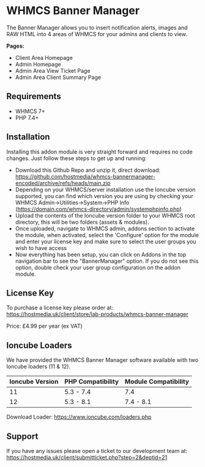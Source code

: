 # WHMCS Banner Manager
The Banner Manager allows you to insert notification alerts, images and RAW HTML into 4 areas of WHMCS for your admins and clients to view.

**Pages:**
* Client Area Homepage
* Admin Homepage
* Admin Area View Ticket Page
* Admin Area Client Summary Page

## Requirements
- WHMCS 7+
- PHP 7.4+

## Installation
Installing this addon module is very straight forward and requires no code changes. Just follow these steps to get up and running:

* Download this Github Repo and unzip it, direct download: https://github.com/hostmedia/whmcs-bannermanager-encoded/archive/refs/heads/main.zip
* Depending on your WHMCS/server installation use the Ioncube version supported, you can find which version you are using by checking your WHMCS Admin->Utilities->System->PHP Info (https://domain.com/whmcs-directory/admin/systemphpinfo.php)
* Upload the contents of the Ioncube version folder to your WHMCS root directory, this will be two folders (assets & modules).
* Once uploaded, navigate to WHMCS admin, addons section to activate the module, when activated, select the 'Configure' option for the module and enter your license key and make sure to select the user groups you wish to have access
* Now everything has been setup, you can click on Addons in the top navigation bar to see the "BannerManager" option. If you do not see this option, double check your user group configuration on the addon module.

## License Key
To purchase a license key please order at: https://hostmedia.uk/client/store/lab-products/whmcs-banner-manager

Price: £4.99 per year (ex VAT)

## Ioncube Loaders
We have provided the WHMCS Banner Manager software available with two Ioncube loaders (11 & 12).

| Ioncube Version  | PHP Compatibility | Module Compatibility |
| ------------- | ------------- | ------------- |
| 11  | 5.3 - 7.4  | 7.4  |
| 12  | 5.3 - 8.1  | 7.4 - 8.1  |

Download Loader: https://www.ioncube.com/loaders.php

## Support
If you have any issues please open a ticket to our development team at: https://hostmedia.uk/client/submitticket.php?step=2&deptid=21
